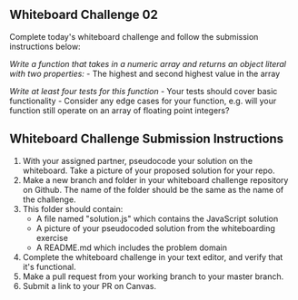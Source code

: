 ## Whiteboard Challenge 02

Complete today's whiteboard challenge and follow the submission instructions below:

*Write a function that takes in a numeric array and returns an object literal with two properties:*
    - The highest and second highest value in the array

*Write at least four tests for this function*
		- Your tests should cover basic functionality
		- Consider any edge cases for your function, e.g. will your function still operate on an array of floating point integers?


## Whiteboard Challenge Submission Instructions

1. With your assigned partner, pseudocode your solution on the whiteboard. Take a picture of your proposed solution for your repo.
1. Make a new branch and folder in your whiteboard challenge repository on Github. The name of the folder should be the same as the name of the challenge.
1. This folder should contain:
	- A file named "solution.js" which contains the JavaScript solution
	- A picture of your pseudocoded solution from the whiteboarding exercise
	- A README.md which includes the problem domain
1. Complete the whiteboard challenge in your text editor, and verify that it's functional.
1. Make a pull request from your working branch to your master branch.
1. Submit a link to your PR on Canvas.
